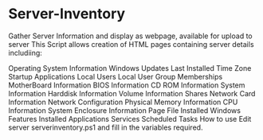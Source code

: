 Server-Inventory
================

Gather Server Information and display as webpage, available for upload to server
This Script allows creation of HTML pages containing server details includiing:

Operating System Information
Windows Updates Last Installed
Time Zone
Startup Applications
Local Users
Local User Group Memberships
MotherBoard Information
BIOS Information
CD ROM Information
System Information
Harddisk Information
Volume Information
Shares
Network Card Information
Network Configuration
Physical Memory Information
CPU Information
System Enclosure Information
Page File
Installed Windows Features
Installed Applications
Services
Scheduled Tasks
How to use
Edit server serverinventory.ps1 and fill in the variables required.
